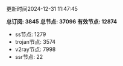 更新时间2024-12-31 11:47:45

**总订阅: 3845**
**总节点: 37096**
**有效节点: 12874**
- ss节点: 1279
- trojan节点: 3574
- v2ray节点: 7998
- ssr节点: 22
